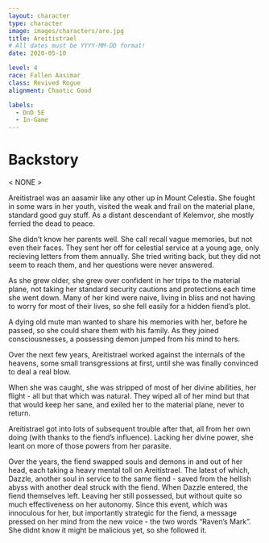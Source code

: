 ```yaml
---
layout: character
type: character
image: images/characters/are.jpg
title: Areitistrael
# All dates must be YYYY-MM-DD format!
date: 2020-05-10

level: 4
race: Fallen Aasimar
class: Revived Rogue
alignment: Chaotic Good

labels:
  - DnD 5E
  - In-Game
---
```


# Backstory

< NONE >                                                              


            





Areitistrael was an aasamir like any other up in Mount Celestia. She fought in some wars in her youth, visited the weak and frail on the material plane, standard good guy stuff. As a distant descendant of Kelemvor, she mostly ferried the dead to peace. 

She didn’t know her parents well. She call recall vague memories, but not even their faces. They sent her off for celestial service at a young age, only recieving letters from them annually. She tried writing back, but they did not seem to reach them, and her questions were never answered.

As she grew older, she grew over confident in her trips to the material plane, not taking her standard security cautions and protections each time she went down. Many of her kind were naive, living in bliss and not having to worry for most of their lives, so she fell easily for a hidden fiend’s plot. 

A dying old mute man wanted to share his memories with her, before he passed, so she could share them with his family. As they joined consciousnesses, a possessing demon jumped from his mind to hers.

Over the next few years, Areitistrael worked against the internals of the heavens, some small transgressions at first, until she was finally convinced to deal a real blow.

When she was caught, she was stripped of most of her divine abilities, her flight - all but that which was natural. They wiped all of her mind but that that would keep her sane, and exiled her to the material plane, never to return.

Areitistrael got into lots of subsequent trouble after that, all from her own doing (with thanks to the fiend’s influence). Lacking her divine power, she leant on more of those powers from her parasite.

Over the years, the fiend swapped souls and demons in and out of her head, each taking a heavy mental toll on Areitistrael. The latest of which, Dazzle, another soul in service to the same fiend - saved from the hellish abyss with another deal struck with the fiend. 
When Dazzle entered, the fiend themselves left. Leaving her still possessed, but without quite so much effectiveness on her autonomy. Since this event, which was innoculous for her, but importantly strategic for the fiend, a message pressed on her mind from the new voice - the two words “Raven’s Mark”. She didnt know it might be malicious yet, so she followed it.
